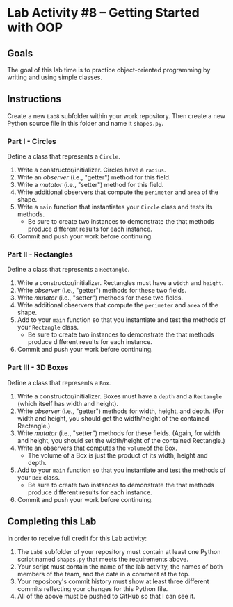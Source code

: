 # Lab Activity #8 – Getting Started with OOP

## Goals

The goal of this lab time is to practice object-oriented programming by writing and using simple classes.

## Instructions

Create a new `Lab8` subfolder within your work repository. Then create a new Python source file in this folder and name it `shapes.py`.

### Part I - Circles

Define a class that represents a `Circle`.

1. Write a constructor/initializer. Circles have a `radius`.
2. Write an _observer_ (i.e., "getter") method for this field.
3. Write a _mutator_ (i.e., "setter") method for this field.
4. Write additional observers that compute the `perimeter` and `area` of the shape.
5. Write a `main` function that instantiates your `Circle` class and tests its methods.
    - Be sure to create two instances to demonstrate the that methods produce different results for each instance.
6. Commit and push your work before continuing.

### Part II - Rectangles

Define a class that represents a `Rectangle`.

1. Write a constructor/initializer. Rectangles must have a `width` and `height`.
2. Write _observer_ (i.e., "getter") methods for these two fields.
3. Write _mutator_ (i.e., "setter") methods for these two fields.
4. Write additional observers that compute the `perimeter` and `area` of the shape.
5. Add to your `main` function so that you instantiate and test the methods of your `Rectangle` class.
    - Be sure to create two instances to demonstrate the that methods produce different results for each instance.
6. Commit and push your work before continuing.

### Part III - 3D Boxes

Define a class that represents a `Box`.

1. Write a constructor/initializer. Boxes must have a `depth` and a `Rectangle` (which itself has width and height).
2. Write _observer_ (i.e., "getter") methods for width, height, and depth. (For width and height, you should get the width/height of the contained Rectangle.)
3. Write _mutator_ (i.e., "setter") methods for these fields. (Again, for width and height, you should set the width/height of the contained Rectangle.)
4. Write an observers that computes the `volume`of the Box.
    - The volume of a Box is just the product of its width, height and depth.
5. Add to your `main` function so that you instantiate and test the methods of your `Box` class.
    - Be sure to create two instances to demonstrate the that methods produce different results for each instance.
6. Commit and push your work before continuing.

## Completing this Lab

In order to receive full credit for this Lab activity:

1. The `Lab8` subfolder of your repository must contain at least one Python script named `shapes.py` that meets the requirements above.
2. Your script must contain the name of the lab activity, the names of both members of the team, and the date in a comment at the top.
3. Your repository's commit history must show at least three different commits reflecting your changes for this Python file.
4. All of the above must be pushed to GitHub so that I can see it.
